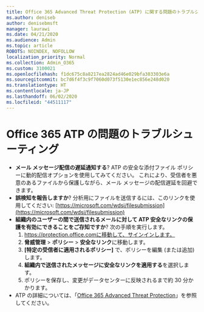 ```yaml
---
title: Office 365 Advanced Threat Protection (ATP) に関する問題のトラブルシューティング
ms.author: deniseb
author: denisebmsft
manager: laurawi
ms.date: 04/21/2020
ms.audience: Admin
ms.topic: article
ROBOTS: NOINDEX, NOFOLLOW
localization_priority: Normal
ms.collection: Admin_O365
ms.custom: 3100021
ms.openlocfilehash: f1dc675c8a8217ea2824ad46e029bfa303303e6a
ms.sourcegitcommit: bc7d6f4f3c9f7060d073f5130e1ec856e248d020
ms.translationtype: HT
ms.contentlocale: ja-JP
ms.lasthandoff: 06/02/2020
ms.locfileid: "44511117"
---
```

# <a name="troubleshoot-issues-with-office-365-atp"></a>Office 365 ATP の問題のトラブルシューティング

- **メール メッセージ配信の遅延通知する**? ATP の安全な添付ファイル ポリシーに動的配信オプションを使用してみてください。 これにより、受信者を悪意のあるファイルから保護しながら、メール メッセージの配信遅延を回避できます。
- **誤検知を報告しますか**? 分析用にファイルを送信するには、このリンクを使用してください: [https://microsoft.com/wdsi/filesubmission](https://microsoft.com/wdsi/filesubmission)
- **組織内のユーザーの間で送信されるメールに対して ATP 安全なリンクの保護を有効にできることをご存知ですか**? 次の手順を実行します。
    1. https://protection.office.comに移動して、サインインします。
    2. **脅威管理** > **ポリシー** > **安全なリンク**に移動します。
    3. **[特定の受信者に適用されるポリシー]** で、ポリシーを編集 (または追加) します。
    4. **組織内で送信されたメッセージに安全なリンクを適用する**を選択します。
    5. ポリシーを保存し、変更がデータセンターに反映されるまで約 30 分かかります。
- ATP の詳細については、「[Office 365 Advanced Threat Protection](https://docs.microsoft.com/microsoft-365/security/office-365-security/office-365-atp)」を参照してください。
